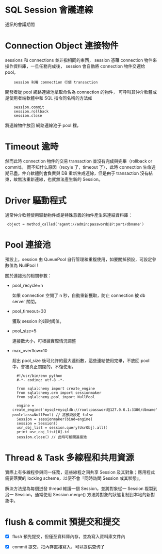 # SQL Session 會議連線
通訊的會議期間

# Connection Object 連接物件

sessions 和 connections 並非指相同的東西， session 憑藉 connection 物件來操作資料庫，一旦任務完成後， session 會自動將 connection 物件交還给 pool。

        session 利用 connection 行使 transaction 

開發者從 pool 網路連線池拿取命名為 connection 的物件，
可呼叫其仲介軟體或是使用者端軟體中和 SQL 指令同名稱的方法如 

        session.commit 
        session.rollback 
        session.close 

將連線物件放回 網路連線池子 pool 裡。

# Timeout 逾時

然而此時 connection 物件的交易 transaction 並沒有完成與完畢（rollback or commit)。 而不知什么原因（recyle 了，timeout 了），此時 connection 生命週期已盡，仲介軟體則會負責與 DB 重新生成連線，但是由于 transaction 沒有結束，故無法重新連線，也就無法產生新的 Session。

# Driver 驅動程式

通常仲介軟體使用驅動物件或是特殊意義的物件產生來連結資料庫：

     object = method_called('agent://admin:password@IP:port/dbname')
     
# Pool 連接池

預設上，session 由 QueuePool 自行管理和重複使用，如要關掉預設，可設定參數值為 NullPool !

關於連接池的相關參數：

- pool_recycle=n

     如果 connection 空閒了 n 秒，自動重新獲取，防止 connection 被 db server 關閉。
     
- pool_timeout=30

     獲取 session 的超时阈值，

- pool_size=5

     連接數大小，可根據實際情況調整

- max_overflow=10

     超出 pool_size 後可允許的最大連街數，這些連結使用完畢，不放回 pool 中，會被真正關閉的，不復使用。
     

        #!/usr/bin/env python
        #-*- coding: utf-8 -*-

        from sqlalchemy import create_engine
        from sqlalchemy.orm import sessionmaker
        from sqlalchemy.pool import NullPool

        engine = create_engine('mysql+mysqldb://root:password@127.0.0.1:3306/dbname', poolclass=NullPool) // 將預設設定 false
        Session = sessionmaker(bind=engine)
        session = Session()
        usr_obj_list = session.query(UsrObj).all()
        print usr_obj_list[0].id
        session.close() // 此時可斷開連接池
        
 # Thread & Task 多線程和共用資源
 
實際上有多線程參與同一任務，這些線程之间共享 Session 及其對象；應用程式需要落實的 locking scheme，以便不會『同時訪問 Session 或其狀態』。

解決方法是為每個迸發 thread 維護一個 Session，並將對象從一 Session 複製到另一 Session，通常使用 Session.merge() 方法將對象的狀態复制到本地的新對象中。
        
 # flush & commit 預提交和提交
 
- [x] flush 預先提交，但僅至資料庫內存，並為寫入資料庫文件內

- [x] commit 提交，把內存直接寫入，可以提供查询了



